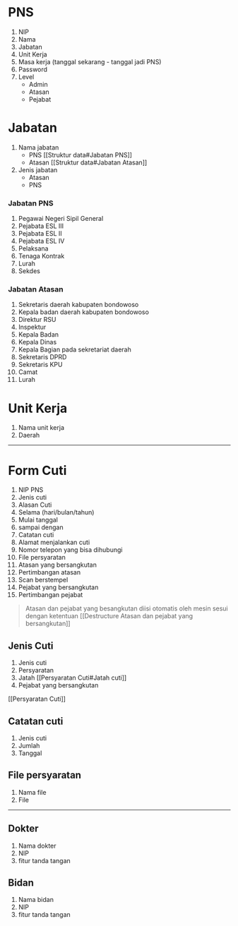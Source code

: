 # PNS
1. NIP
2. Nama
3. Jabatan
3. Unit Kerja
4. Masa kerja (tanggal sekarang - tanggal jadi PNS)
5. Password
6. Level
	- Admin
	- Atasan
	- Pejabat

# Jabatan
1. Nama jabatan 
	- PNS [[Struktur data#Jabatan PNS]]
	- Atasan [[Struktur data#Jabatan Atasan]]
2. Jenis jabatan
	- Atasan
	- PNS

### Jabatan PNS
1. Pegawai Negeri Sipil General
2. Pejabata ESL III
3. Pejabata ESL II
4. Pejabata ESL IV
5. Pelaksana
6. Tenaga Kontrak
7. Lurah
8. Sekdes

### Jabatan Atasan
1. Sekretaris daerah kabupaten bondowoso
2. Kepala badan daerah kabupaten bondowoso
3. Direktur RSU
4. Inspektur
5. Kepala Badan
6. Kepala Dinas
8. Kepala Bagian pada sekretariat daerah
9. Sekretaris DPRD
10. Sekretaris KPU
11. Camat
12. Lurah

# Unit Kerja
1. Nama unit kerja
2. Daerah

***
# Form Cuti
1. NIP PNS
2. Jenis cuti
3. Alasan Cuti
4. Selama (hari/bulan/tahun)
5. Mulai tanggal
6. sampai dengan
7. Catatan cuti
8. Alamat menjalankan cuti
9. Nomor telepon yang bisa dihubungi
10. File persyaratan
11. Atasan yang bersangkutan
12. Pertimbangan atasan
13. Scan berstempel
14. Pejabat yang bersangkutan
15. Pertimbangan pejabat

> Atasan dan pejabat yang besangkutan diisi otomatis oleh mesin sesui dengan ketentuan [[Destructure Atasan dan pejabat yang bersangkutan]]

## Jenis Cuti
1. Jenis cuti
2. Persyaratan
3. Jatah [[Persyaratan Cuti#Jatah cuti]]
4. Pejabat yang bersangkutan

[[Persyaratan Cuti]]

## Catatan cuti
1. Jenis cuti
2. Jumlah 
3. Tanggal

## File persyaratan
1. Nama file
2. File
***




## Dokter
1. Nama dokter
2. NIP
3. fitur tanda tangan

## Bidan
1. Nama bidan
2. NIP
3. fitur tanda tangan